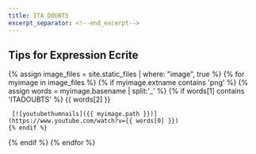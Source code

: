 ```yaml
---
title: ITA DOUBTS
excerpt_separator: <!--end_excerpt-->
---
```


## Tips for Expression Ecrite
<!--end_excerpt-->

{% assign image_files = site.static_files | where: "image", true %}
{% for myimage in image_files %}
  {% if myimage.extname contains 'png' %}
    {% assign words = myimage.basename | split:'_' %} 
    {% if words[1] contains 'ITADOUBTS' %}
      {{ words[2] }} 
    
    
     [![youtubethumnails]({{ myimage.path }})](https://www.youtube.com/watch?v={{ words[0] }}) 
    {% endif %}
  {% endif %}
{% endfor %}


